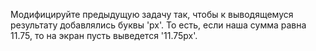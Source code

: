 Модифицируйте предыдущую задачу так, чтобы к выводящемуся результату добавлялись буквы 'px'. То есть, если наша сумма равна 11.75, то на экран пусть выведется '11.75px'.